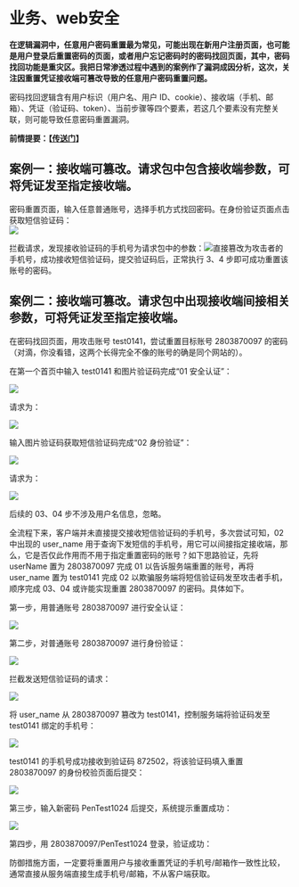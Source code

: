 # 业务、web安全

**在逻辑漏洞中，任意用户密码重置最为常见，可能出现在新用户注册页面，也可能是用户登录后重置密码的页面，或者用户忘记密码时的密码找回页面，其中，密码找回功能是重灾区。我把日常渗透过程中遇到的案例作了漏洞成因分析，这次，关注因重置凭证接收端可篡改导致的任意用户密码重置问题。**

密码找回逻辑含有用户标识（用户名、用户 ID、cookie）、接收端（手机、邮箱）、凭证（验证码、token）、当前步骤等四个要素，若这几个要素没有完整关联，则可能导致任意密码重置漏洞。

**前情提要：【**[**传送门**](http://www.freebuf.com/articles/web/160883.html)**】**

## **案例一：接收端可篡改。请求包中包含接收端参数，可将凭证发至指定接收端。**

密码重置页面，输入任意普通账号，选择手机方式找回密码。在身份验证页面点击获取短信验证码：  
![](https://github.com/Dolphln/gitbook/tree/6c5fd24eb08f8313b5976415a1da555bc6005b73/assets/密码重置21.png)

拦截请求，发现接收验证码的手机号为请求包中的参数：![](https://github.com/Dolphln/gitbook/tree/6c5fd24eb08f8313b5976415a1da555bc6005b73/assets/密码重置22.png)直接篡改为攻击者的手机号，成功接收短信验证码，提交验证码后，正常执行 3、4 步即可成功重置该账号的密码。

## **案例二：接收端可篡改。请求包中出现接收端间接相关参数，可将凭证发至指定接收端。**

在密码找回页面，用攻击账号 test0141，尝试重置目标账号 2803870097 的密码（对滴，你没看错，这两个长得完全不像的账号的确是同个网站的）。

在第一个首页中输入 test0141 和图片验证码完成“01 安全认证”：

![](https://github.com/Dolphln/gitbook/tree/6c5fd24eb08f8313b5976415a1da555bc6005b73/assets/密码重置23.png!small)

请求为：

![](https://github.com/Dolphln/gitbook/tree/6c5fd24eb08f8313b5976415a1da555bc6005b73/assets/密码重置24.png!small)

输入图片验证码获取短信验证码完成“02 身份验证”：

![](https://github.com/Dolphln/gitbook/tree/6c5fd24eb08f8313b5976415a1da555bc6005b73/assets/密码重置25.png!small)

请求为：

![](https://github.com/Dolphln/gitbook/tree/6c5fd24eb08f8313b5976415a1da555bc6005b73/assets/密码重置26.png!small)

后续的 03、04 步不涉及用户名信息，忽略。

全流程下来，客户端并未直接提交接收短信验证码的手机号，多次尝试可知，02 中出现的 user\_name 用于查询下发短信的手机号，用它可以间接指定接收端，那么，它是否仅此作用而不用于指定重置密码的账号？如下思路验证，先将 userName 置为 2803870097 完成 01 以告诉服务端重置的账号，再将 user\_name 置为 test0141 完成 02 以欺骗服务端将短信验证码发至攻击者手机，顺序完成 03、04 或许能实现重置 2803870097 的密码。具体如下。

第一步，用普通账号 2803870097 进行安全认证：

![](https://github.com/Dolphln/gitbook/tree/6c5fd24eb08f8313b5976415a1da555bc6005b73/assets/密码重置27.png!small)

第二步，对普通账号 2803870097 进行身份验证：

![](https://github.com/Dolphln/gitbook/tree/6c5fd24eb08f8313b5976415a1da555bc6005b73/assets/密码重置28.png!small)

拦截发送短信验证码的请求：

![](https://github.com/Dolphln/gitbook/tree/6c5fd24eb08f8313b5976415a1da555bc6005b73/assets/密码重置29.png!small)

将 user\_name 从 2803870097 篡改为 test0141，控制服务端将验证码发至 test0141 绑定的手机号：

![](https://github.com/Dolphln/gitbook/tree/6c5fd24eb08f8313b5976415a1da555bc6005b73/assets/密码重置210.png)

test0141 的手机号成功接收到验证码 872502，将该验证码填入重置 2803870097 的身份校验页面后提交：

![](https://github.com/Dolphln/gitbook/tree/6c5fd24eb08f8313b5976415a1da555bc6005b73/assets/密码重置211.png!small)

第三步，输入新密码 PenTest1024 后提交，系统提示重置成功：

![](https://github.com/Dolphln/gitbook/tree/6c5fd24eb08f8313b5976415a1da555bc6005b73/assets/密码重置212.png!small)

第四步，用 2803870097/PenTest1024 登录，验证成功：

防御措施方面，一定要将重置用户与接收重置凭证的手机号/邮箱作一致性比较，通常直接从服务端直接生成手机号/邮箱，不从客户端获取。

